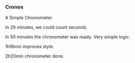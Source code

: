 ### Cronos
A Simple Chronometer.

In 29 minutes, we could count seconds.

In  50 minutes the chronometer was ready. Very simple logic.

1h16min improves style.

2h20min chronometer done.